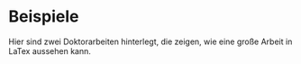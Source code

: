 # Beispiele

Hier sind zwei Doktorarbeiten hinterlegt, die zeigen, wie eine große Arbeit in LaTex aussehen kann.